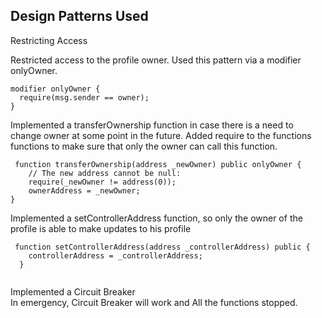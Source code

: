 ## Design Patterns Used

Restricting Access  

Restricted access to the profile owner. Used this pattern via a modifier onlyOwner.
```solidity
modifier onlyOwner {
  require(msg.sender == owner);
}
```

Implemented a transferOwnership function in case there is a need to change owner at some point in the future. 
Added require to the functions functions to make sure that only the owner can call this function.

```solidity
 function transferOwnership(address _newOwner) public onlyOwner {  
    // The new address cannot be null:
    require(_newOwner != address(0));
    ownerAddress = _newOwner;
}
```


Implemented a setControllerAddress function, so only the owner of the profile is able to make updates to his profile

```solidity
 function setControllerAddress(address _controllerAddress) public {
    controllerAddress = _controllerAddress; 
  }
  
```
  
Implemented a Circuit Breaker  
In emergency, Circuit Breaker will work and All the functions stopped.
